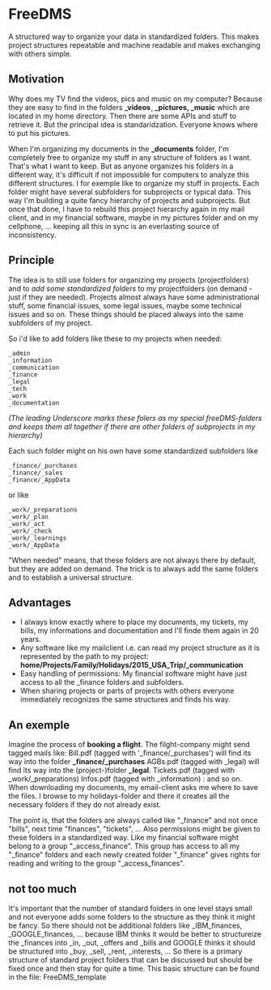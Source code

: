 # FreeDMS
A structured way to organize your data in standardized folders. 
This makes project structures repeatable and machine readable and makes exchanging with others simple.

## Motivation
Why does my TV find the videos, pics and music on my computer? Because they are easy to find in the folders **_videos¸ _pictures, _music** which are located in my home directory. Then there are some APIs and stuff to retrieve it. But the principal idea is standaridzation. Everyone knows where to put his pictures.

When I'm organizing my documents in the **_documents** folder, I'm completely free to organize my stuff in any structure of folders as I want. That's what I want to keep. But as anyone organizes his folders in a different way, it's difficult if not impossible for computers to analyze this different structures.
I for exemple like to organize my stuff in projects. Each folder might have several subfolders for subprojects or typical data. This way I'm building a quite fancy hierarchy of projects and subprojects. But once that done, I have to rebuild this project hierarchy again in my mail client, and in my financial software, maybe in my pictures folder and on my cellphone, ... keeping all this in sync is an everlasting source of inconsistency.

## Principle
The idea is to still use folders for organizing my projects (projectfolders) and to *add some standardized folders* to my projectfolders (on demand - just if they are needed).
Projects almost always have some administrational stuff, some financial issues, some legal issues, maybe some technical issues and so on. These things should be placed always into the same subfolders of my project.

So i'd like to add folders like these to my projects when needed:

    _admin
    _information
    _communication
    _finance
    _legal
    _tech
    _work
    _documentation
    
_(The leading Underscore marks these folers as my special freeDMS-folders and keeps them all together if there are other folders of subprojects in my hierarchy)_

Each such folder might on his own have some standardized subfolders like

    _finance/_purchases
    _finance/_sales
    _finance/_AppData

or like

    _work/_preparations
    _work/_plan
    _work/_act
    _work/_check
    _work/_learnings
    _work/_AppData

"When needed" means, that these folders are not always there by default, but they are added on demand.
The trick is to always add the same folders and to establish a universal structure.

## Advantages
   * I always know exactly where to place my documents, my tickets, my bills, my informations and documentation and I'll finde them again in 20 years.
  * Any software like my mailclient i.e. can read my project structure as it is represented by the path to my project:
    **home/Projects/Family/Holidays/2015_USA_Trip/_communication**
  * Easy handling of permissions: My financial software might have just access to all the _finance folders and subfolders.
  * When sharing projects or parts of projects with others everyone immediately recognizes the same structures and finds his way.

## An exemple
Imagine the process of __booking a flight__. The filght-company might send tagged mails like:
Bill.pdf (tagged with '_finance/_purchases') will find its way into the folder **_finance/_purchases**
AGBs.pdf (tagged with _legal) will find its way into the (project-)folder **_legal**.
Tickets.pdf (tagged with _work/_preparations)
Infos.pdf (tagged with _information)
: and so on.
When downloading my documents, my email-client asks me where to save the files. I browse to my holidays-folder and there it creates all the necessary folders if they do not already exist.

The point is, that the folders are always called like "_finance" and not once "bills", next time "finances", "tickets", ...
Also permissions might be given to these folders in a standardized way. Like my financial software might belong to a group "_access_finance". This group has access to all my "_finance" folders and each newly created folder "_finance" gives rights for reading and writing to the group "_access_finances".

## not too much
It's important that the number of standard folders in one level stays small and not everyone adds some folders to the structure as they think it might be fancy. So there should not be additional folders like _IBM_finances, _GOOGLE_finances, ... because IBM thinks it would be better to structureize the _finances into _in, _out, _offers and _bills and GOOGLE thinks it should be structured into _buy, _sell, _rent, _interests, ...
So there is a primary structure of standard project folders that can be discussed but should be fixed once and then stay for quite a time. This basic structure can be found in the file: FreeDMS_template
